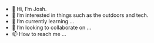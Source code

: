 - 👋 Hi, I’m Josh.
- 👀 I’m interested in things such as the outdoors and tech.
- 🌱 I’m currently learning ...
- 💞️ I’m looking to collaborate on ...
- 📫 How to reach me ...

<!---
Gpplay38/Gpplay38 is a ✨ special ✨ repository because its `README.md` (this file) appears on your GitHub profile.
You can click the Preview link to take a look at your changes.
--->
